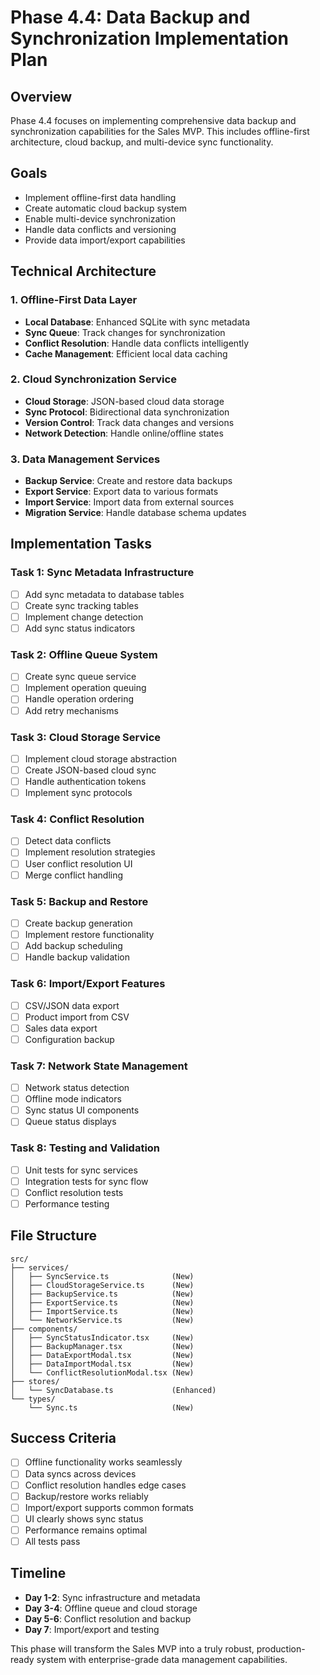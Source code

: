 # Phase 4.4: Data Backup and Synchronization Implementation Plan

## Overview
Phase 4.4 focuses on implementing comprehensive data backup and synchronization capabilities for the Sales MVP. This includes offline-first architecture, cloud backup, and multi-device sync functionality.

## Goals
- Implement offline-first data handling
- Create automatic cloud backup system
- Enable multi-device synchronization
- Handle data conflicts and versioning
- Provide data import/export capabilities

## Technical Architecture

### 1. Offline-First Data Layer
- **Local Database**: Enhanced SQLite with sync metadata
- **Sync Queue**: Track changes for synchronization
- **Conflict Resolution**: Handle data conflicts intelligently
- **Cache Management**: Efficient local data caching

### 2. Cloud Synchronization Service
- **Cloud Storage**: JSON-based cloud data storage
- **Sync Protocol**: Bidirectional data synchronization
- **Version Control**: Track data changes and versions
- **Network Detection**: Handle online/offline states

### 3. Data Management Services
- **Backup Service**: Create and restore data backups
- **Export Service**: Export data to various formats
- **Import Service**: Import data from external sources
- **Migration Service**: Handle database schema updates

## Implementation Tasks

### Task 1: Sync Metadata Infrastructure
- [ ] Add sync metadata to database tables
- [ ] Create sync tracking tables
- [ ] Implement change detection
- [ ] Add sync status indicators

### Task 2: Offline Queue System
- [ ] Create sync queue service
- [ ] Implement operation queuing
- [ ] Handle operation ordering
- [ ] Add retry mechanisms

### Task 3: Cloud Storage Service
- [ ] Implement cloud storage abstraction
- [ ] Create JSON-based cloud sync
- [ ] Handle authentication tokens
- [ ] Implement sync protocols

### Task 4: Conflict Resolution
- [ ] Detect data conflicts
- [ ] Implement resolution strategies
- [ ] User conflict resolution UI
- [ ] Merge conflict handling

### Task 5: Backup and Restore
- [ ] Create backup generation
- [ ] Implement restore functionality
- [ ] Add backup scheduling
- [ ] Handle backup validation

### Task 6: Import/Export Features
- [ ] CSV/JSON data export
- [ ] Product import from CSV
- [ ] Sales data export
- [ ] Configuration backup

### Task 7: Network State Management
- [ ] Network status detection
- [ ] Offline mode indicators
- [ ] Sync status UI components
- [ ] Queue status displays

### Task 8: Testing and Validation
- [ ] Unit tests for sync services
- [ ] Integration tests for sync flow
- [ ] Conflict resolution tests
- [ ] Performance testing

## File Structure
```
src/
├── services/
│   ├── SyncService.ts              (New)
│   ├── CloudStorageService.ts      (New)
│   ├── BackupService.ts            (New)
│   ├── ExportService.ts            (New)
│   ├── ImportService.ts            (New)
│   └── NetworkService.ts           (New)
├── components/
│   ├── SyncStatusIndicator.tsx     (New)
│   ├── BackupManager.tsx           (New)
│   ├── DataExportModal.tsx         (New)
│   ├── DataImportModal.tsx         (New)
│   └── ConflictResolutionModal.tsx (New)
├── stores/
│   └── SyncDatabase.ts             (Enhanced)
└── types/
    └── Sync.ts                     (New)
```

## Success Criteria
- [ ] Offline functionality works seamlessly
- [ ] Data syncs across devices
- [ ] Conflict resolution handles edge cases
- [ ] Backup/restore works reliably
- [ ] Import/export supports common formats
- [ ] UI clearly shows sync status
- [ ] Performance remains optimal
- [ ] All tests pass

## Timeline
- **Day 1-2**: Sync infrastructure and metadata
- **Day 3-4**: Offline queue and cloud storage
- **Day 5-6**: Conflict resolution and backup
- **Day 7**: Import/export and testing

This phase will transform the Sales MVP into a truly robust, production-ready system with enterprise-grade data management capabilities.

